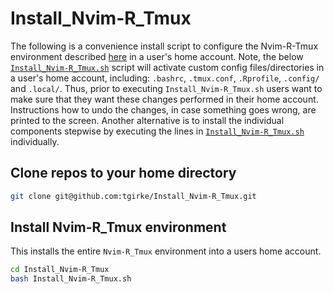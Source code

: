 # Install_Nvim-R_Tmux

The following is a convenience install script to configure the Nvim-R-Tmux environment
described [here](https://gist.github.com/tgirke/7a7c197b443243937f68c422e5471899) in a 
user's home account. Note, the below [`Install_Nvim-R_Tmux.sh`](https://github.com/tgirke/Install_Nvim-R_Tmux/blob/main/Install_Nvim-R_Tmux.sh) 
script will activate custom config files/directories in a user's home account, including: 
`.bashrc`, `.tmux.conf`, `.Rprofile`, `.config/` and `.local/`. Thus, prior to executing 
`Install_Nvim-R_Tmux.sh` users want to make sure that they want these  changes performed 
in their home account. Instructions how to undo the changes, in case something goes wrong, 
are printed to the screen. Another alternative is to install the individual components
stepwise by executing the lines in [`Install_Nvim-R_Tmux.sh`](https://github.com/tgirke/Install_Nvim-R_Tmux/blob/main/Install_Nvim-R_Tmux.sh) individually.

## Clone repos to your home directory

```sh
git clone git@github.com:tgirke/Install_Nvim-R_Tmux.git
```

## Install Nvim-R_Tmux environment

This installs the entire `Nvim-R_Tmux` environment into a users home account. 


```sh
cd Install_Nvim-R_Tmux
bash Install_Nvim-R_Tmux.sh
```
